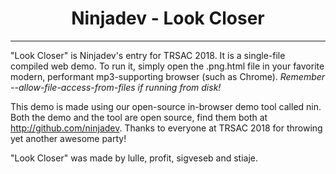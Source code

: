 <h1 align="center">Ninjadev - Look Closer</h1>

---

"Look Closer" is Ninjadev's entry for TRSAC 2018.  It is a single-file compiled web demo. To run it, simply open the .png.html file in your favorite modern, performant mp3-supporting browser (such as Chrome). *Remember --allow-file-access-from-files if running from disk!*

This demo is made using our open-source in-browser demo tool called nin. Both the demo and the tool are open source, find them both at http://github.com/ninjadev. Thanks to everyone at TRSAC 2018 for throwing yet another awesome party!

"Look Closer" was made by lulle, profit, sigveseb and stiaje.


